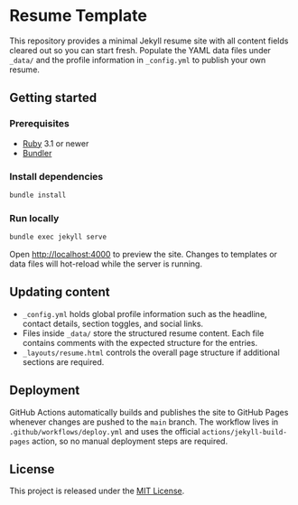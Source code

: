 # Resume Template

This repository provides a minimal Jekyll resume site with all content fields cleared out so you can start fresh. Populate the YAML data files under `_data/` and the profile information in `_config.yml` to publish your own resume.

## Getting started

### Prerequisites

- [Ruby](https://www.ruby-lang.org/en/downloads/) 3.1 or newer
- [Bundler](https://bundler.io/)

### Install dependencies

```bash
bundle install
```

### Run locally

```bash
bundle exec jekyll serve
```

Open [http://localhost:4000](http://localhost:4000) to preview the site. Changes to templates or data files will hot-reload while the server is running.

## Updating content

- `_config.yml` holds global profile information such as the headline, contact details, section toggles, and social links.
- Files inside `_data/` store the structured resume content. Each file contains comments with the expected structure for the entries.
- `_layouts/resume.html` controls the overall page structure if additional sections are required.

## Deployment

GitHub Actions automatically builds and publishes the site to GitHub Pages whenever changes are pushed to the `main` branch. The workflow lives in `.github/workflows/deploy.yml` and uses the official `actions/jekyll-build-pages` action, so no manual deployment steps are required.

## License

This project is released under the [MIT License](LICENSE).
